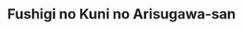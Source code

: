 --- 
title: "Fushigi no Kuni no Arisugawa-san"
publishdate: "2019-1-20T16:48:46+02:00"
src: "https://365manga.net/manga/fushigi-no-kuni-no-arisugawa-san"
image: "https://data.365manga.net/images/thumbnails/32449-fushigi-no-kuni-no-arisugawa-san.jpg"
description: " The innocent and naive Arisugawa Suzu has maintained a quiet life as a student in high school. While all the girls around her begin to feel curiosity about the boys, she remains disinterested. Until one day on the train to school after a short delay, she ends up being saved by the handsome Sousuke Nomiya, which to the surprise of Arisugawa does not seem…"
---